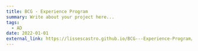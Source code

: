 ```yaml
---
title: BCG - Experience Program
summary: Write about your project here...
tags:
  - AD
date: 2022-01-01
external_link: https://lissescastro.github.io/BCG---Experience-Program/
---
```


